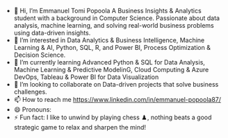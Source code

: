 - 👋 Hi, I’m Emmanuel Tomi Popoola 
  A Business Insights & Analytics student with a background in Computer Science.
  Passionate about data analysis, machine learning, and solving real-world business problems using data-driven insights.
- 👀 I’m interested in Data Analytics & Business Intelligence, Machine Learning & AI, Python, SQL, R, and Power BI, Process Optimization & Decision Science.
- 🌱 I’m currently learning Advanced Python & SQL for Data Analysis, Machine Learning & Predictive ModelinG, Cloud Computing & Azure DevOps, Tableau & Power BI for Data Visualization
- 💞️ I’m looking to collaborate on Data-driven projects that solve business challenges.
- 📫 How to reach me https://www.linkedin.com/in/emmanuel-popoola87/
- 😄 Pronouns: 
- ⚡ Fun fact: I like to unwind by playing chess ♟️, nothing beats a good strategic game to relax and sharpen the mind!

